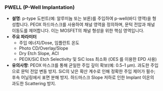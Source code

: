 ### PWELL (P-Well Implantation)

- **설명**: p-type 도펀트(예: 알루미늄 또는 보론)를 주입하여 p-well(바디 영역)을 형성합니다. PEOX 하드마스크를 사용하여 채널 영역을 정의하며, 문턱 전압과 채널 이동도를 제어합니다. 이는 MOSFET의 채널 형성을 위한 핵심 영역입니다.
- **주요 파라미터**
	- 주입 에너지/Dose, 임플란트 온도
	- Photo CD/Overlay/Slope
	- Dry Etch Slope, ACI 
	- PEOX/SiC Etch Selectivity 및 SiC loss 최소화 (OES 를 이용한 EPD 사용)
- **유의사항**: PEOX 마스크를 통해 균일한 주입 깊이 확보(예: 0.5–1 µm). 과도한 주입으로 문턱 전압 변동 방지. SiC의 낮은 확산 계수로 인해 정확한 주입 제어가 필수; 후속 어닐링에서 표면 분해 방지. 하드마스크 Slope 저하로 인한 Implant 이온의 과도한 Scattering 방지. 